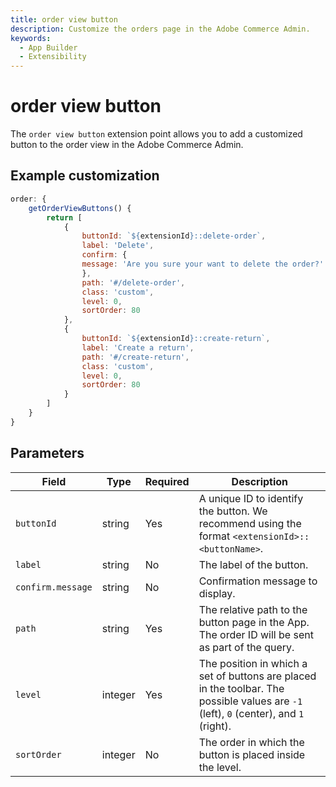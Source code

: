 ```yaml
---
title: order view button
description: Customize the orders page in the Adobe Commerce Admin.
keywords:
  - App Builder
  - Extensibility
---
```


# order view button

The `order view button` extension point allows you to add a customized button to the order view in the Adobe Commerce Admin.

## Example customization​

```javascript
order: {
    getOrderViewButtons() {
        return [
            {
                buttonId: `${extensionId}::delete-order`,
                label: 'Delete',
                confirm: {
                message: 'Are you sure your want to delete the order?'
                },
                path: '#/delete-order',
                class: 'custom',
                level: 0,
                sortOrder: 80
            },
            {
                buttonId: `${extensionId}::create-return`,
                label: 'Create a return',
                path: '#/create-return',
                class: 'custom',
                level: 0,
                sortOrder: 80
            }
        ]
    }
}
```

## Parameters

| Field | Type | Required | Description |
| --- | --- | --- | --- |
| `buttonId` | string | Yes | A unique ID to identify the button. We recommend using the format `<extensionId>::<buttonName>`. |
| `label` | string | No | The label of the button. |
| `confirm.message` | string | No | Confirmation message to display. |
| `path` | string | Yes | The relative path to the button page in the App. The order ID will be sent as part of the query. |
| `level` | integer | Yes |  The position in which a set of buttons are placed in the toolbar. The possible values are `-1` (left), `0` (center), and `1` (right). |
| `sortOrder` | integer | No | The order in which the button is placed inside the level. |
